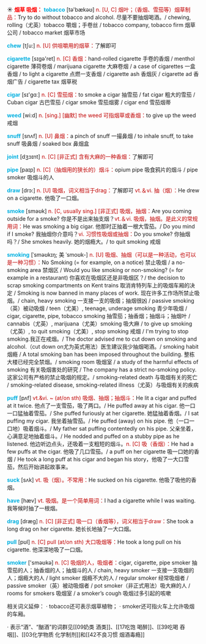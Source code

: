 ☀ <font color="red">**烟草 吸烟：**</font>
<font color="sky blue">**tobacco**</font> [tə'bækəʊ] 
<font color="#c00000">n. [U, C] 烟叶；（香烟、雪茄等）烟草制品：</font>Try to do without tobacco and alcohol. 尽量不要抽烟喝酒。/ chewing, rolling（尤英）tobacco 嚼烟；手卷丝 / tobacco company, tobacco firm 烟草公司 / tobacco market 烟草市场

<font color="sky blue">**chew**</font> [tʃu:] 
<font color="#c00000">n. [U] 供咀嚼用的烟草：</font>了解即可

<font color="sky blue">**cigarette**</font> [sɪɡə'ret] 
<font color="#c00000">n. [C] 香烟：</font>hand-rolled cigarette 手卷的香烟 / menthol cigarette 薄荷卷烟 / marijuana cigarette 大麻卷烟 / a case of cigarettes 一盒香烟 / to light a cigarette 点燃一支香烟 / cigarette ash 香烟灰 / cigarette ad 香烟广告 / cigarette tax 烟草税

<font color="sky blue">**cigar**</font> [sɪ'ɡɑː] 
<font color="#c00000">n. [C] 雪茄烟：</font>to smoke a cigar 抽雪茄 / fat cigar 粗大的雪茄 / Cuban cigar 古巴雪茄 / cigar smoke 雪茄烟雾 / cigar end 雪茄烟蒂

<font color="sky blue">**weed**</font> [wi:d] 
<font color="#c00000">n. [sing.] [幽默] the weed 可指烟草或香烟：</font>to give up the weed 戒烟
           
<font color="sky blue">**snuff**</font> [snʌf]
<font color="#c00000">n. [U] 鼻烟：</font>a pinch of snuff 一撮鼻烟 / to inhale snuff, to take snuff 吸鼻烟 / soaked box 鼻烟盒
           
<font color="sky blue">**joint**</font> [dʒɔɪnt]
<font color="#c00000">n. [C] [非正式] 含有大麻的一种香烟：</font>了解即可

<font color="sky blue">**pipe**</font> [paɪp] 
<font color="#c00000">n. [C]（抽烟用的狭长的）烟斗：</font>opium pipe 吸食鸦片的烟斗 / pipe smoker 吸烟斗的人

<font color="sky blue">**draw**</font> [drɔ:] 
<font color="#c00000">n. [U] 吸烟，词义相当于drag：</font>了解即可 <font color="#c00000">vt.＆vi. 抽（烟）：</font>He drew on a cigarette. 他吸了一口烟。

<font color="sky blue">**smoke**</font> [sməʊk] 
<font color="#c00000">n. [C, usually sing.] [非正式] 吸烟，抽烟：</font>Are you coming outside for a smoke? 你是不是出来抽支烟？<font color="#c00000">vt.＆vi. 吸烟，抽烟。是此义的常规用词：</font>He was smoking a big cigar. 他那时正抽着一根大雪茄。/ Do you mind if I smoke? 我抽烟你介意吗？<font color="#c00000">vi. 习惯性吸烟或抽烟：</font>Do you smoke? 你抽烟吗？/ She smokes heavily. 她的烟瘾大。/ to quit smoking 戒烟
           
<font color="sky blue">**smoking**</font> [ˈsməʊkɪŋ; 美 ˈsmoʊk-]
<font color="#c00000">n. [U] 吸烟、抽烟（可以是一种活动，也可以是一种习惯）：</font>No Smoking (= for example, on a notice) 禁止吸烟 / a no-smoking area 禁烟区 / Would you like smoking or non-smoking? (= for example in a restaurant) 你喜欢在吸烟区还是非吸烟区？/ the decision to scrap smoking compartments on Kent trains 取消肯特列车上的吸烟车厢的决定 / Smoking is now banned in many places of work. 现在许多工作场所禁止吸烟。/ chain, heavy smoking 一支接一支的吸烟；抽烟很凶 / passive smoking（英）被动吸烟 / teen（尤美）, teenage, underage smoking 青少年吸烟 / cigar, cigarette, pipe, tobacco smoking 抽雪茄；抽香烟；抽烟斗；抽烟叶 / cannabis（尤英）, marijuana（尤美）smoking 吸大麻 / to give up smoking（尤英）, to quit smoking（尤美）, stop smoking 戒烟 / I'm trying to stop smoking.我正在戒烟。/ The doctor advised me to cut down on smoking and alcohol.（cut down on尤为英式用法）医生建议我少抽烟喝酒。/ smoking habit 烟瘾 / A total smoking ban has been imposed throughout the building. 整栋大楼已经完全禁烟。/ smoking room 吸烟室 / a study of the harmful effects of smoking 有关吸烟害处的研究 / The company has a strict no-smoking policy.这家公司有严格的禁止吸烟的规定。/ smoking-related death 与吸烟有关的死亡 / smoking-related disease, smoking-related illness（尤英）与吸烟有关的疾病
           
<font color="sky blue">**puff**</font> [pʌf]
<font color="#c00000">vt.&vi. ~ (at/on sth) 吸烟、抽烟；抽烟斗：</font>He lit a cigar and puffed at it twice. 他点了一支雪茄，吸了两口。/ He puffed away at his cigar. 他一口一口猛抽着雪茄。/ She puffed furiously at her cigarette. 她猛抽着香烟。/ I sat puffing my cigar. 我坐着抽雪茄。/ He puffed (away) on his pipe. 他（一口一口地）吸着烟斗。/ My father sat puffing contentedly on his pipe. 父亲坐着，心满意足地抽着烟斗。/ He nodded and puffed on a stubby pipe as he listened. 他边听边点头，还吸着一支粗短的烟斗。<font color="#c00000">n. [C] 吸（香烟）：</font>He had a few puffs at the cigar. 他吸了几口雪茄。/ a puff on her cigarette 吸一口她的香烟 / He took a long puff at his cigar and began his story，他吸了一大口雪茄，然后开始讲起故事来。

<font color="sky blue">**suck**</font> [sʌk] 
<font color="#c00000">vt. 吸（烟）。不常用：</font>He sucked on his cigarette. 他吸了吸他的香烟。

<font color="sky blue">**have**</font> [hæv] 
<font color="#c00000">vt. 吸烟。是一个简单用词：</font>I had a cigarette while I was waiting. 我等候时抽了一根烟。

<font color="sky blue">**drag**</font> [dræɡ] 
<font color="#c00000">n. [C] [非正式] 吸一口（香烟等），词义相当于draw：</font>She took a long drag on her cigarette. 她长长地抽了一大口烟。

<font color="sky blue">**pull**</font> [pʊl] 
<font color="#c00000">n. [C] pull (at/on sth) 大口吸烟等：</font>He took a long pull on his cigarette. 他深深地吸了一口烟。

<font color="sky blue">**smoker**</font> ['sməʊkə] 
<font color="#c00000">n. [C] 吸烟的人，吸烟者：</font>cigar, cigarette, pipe smoker 抽雪茄的人；抽香烟的人；抽烟斗的人 / chain, heavy smoker 一支接一支吸烟的人；烟瘾大的人 / light smoker 烟瘾不大的人 / regular smoker 经常吸烟者 / passive smoker（英）被动吸烟者 / pot smoker（非正式用法）吸大麻的人 / rooms for smokers 吸烟室 / a smoker’s cough 吸烟过多引起的咳嗽 

相关词义延伸：
· tobacco还可表示烟草植物；
· smoker还可指火车上允许吸烟的车厢。

· 表示“酒”、“酗酒”的词群见[[09奶类 酒类]]、[[17吃饱 喝醉]]、[[39吃喝 吞咽]]、[[03化学物质 化学制剂]]和[[42不良习惯 烟酒毒瘾]]
